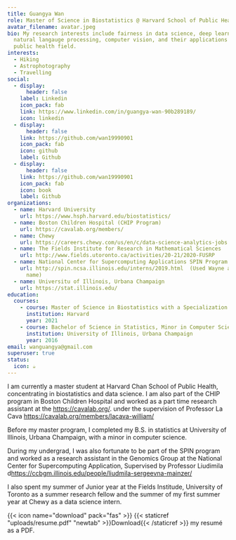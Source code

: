 ```yaml
---
title: Guangya Wan
role: Master of Science in Biostatistics @ Harvard School of Public Health
avatar_filename: avatar.jpeg
bio: My research interests include fairness in data science, deep learning,
  natural langauge processing, computer vision, and their applications in the
  public health field.
interests:
  - Hiking
  - Astrophotography
  - Travelling
social:
  - display:
      header: false
    label: Linkedin
    icon_pack: fab
    link: https://www.linkedin.com/in/guangya-wan-90b289189/
    icon: linkedin
  - display:
      header: false
    link: https://github.com/wan19990901
    icon_pack: fab
    icon: github
    label: Github
  - display:
      header: false
    link: https://github.com/wan19990901
    icon_pack: fab
    icon: book
    label: Github
organizations:
  - name: Harvard University
    url: https://www.hsph.harvard.edu/biostatistics/
  - name: Boston Children Hospital (CHIP Program)
    url: https://cavalab.org/members/
  - name: Chewy
    url: https://careers.chewy.com/us/en/c/data-science-analytics-jobs
  - name: The Fields Institute for Research in Mathematical Sciences
    url: http://www.fields.utoronto.ca/activities/20-21/2020-FUSRP
  - name: National Center for Supercomputing Applications SPIN Program
    url: http://spin.ncsa.illinois.edu/interns/2019.html  (Used Wayne as my first
      name)
  - name: Universitu of Illinois, Urbana Champaign
    url: https://stat.illinois.edu/
education:
  courses:
    - course: Master of Science in Biostatistics with a Specialization in Data Science
      institution: Harvard
      year: 2021
    - course: Bachelor of Science in Statistics, Minor in Computer Science
      institution: University of Illinois, Urbana Champaign
      year: 2016
email: wanguangya@gmail.com
superuser: true
status:
  icon: ☕️
---
```

<!--StartFragment-->

I am currently a master student at Harvard Chan School of Public Health, concentrating in biostatistics and data science.  I am also part of the CHIP program in Boston Children Hospital and worked as a part time research assistant at the <https://cavalab.org/>. under the supervision of Professor La Cava <https://cavalab.org/members/lacava-william/>

B﻿efore my master program, I completed my B.S. in statistics at University of Illinois, Urbana Champaign, with a minor in computer science. 

D﻿uring my undergrad, I was also fortunate to be part of the SPIN program and worked as a research assistant in the Genomics Group at the National Center for Supercomputing Application, Supervised by Professor Liudimila d<https://ccbgm.illinois.edu/people/liudmila-sergeevna-mainzer/>

I﻿ also spent my summer of Junior year at the Fields Institude, University of Toronto as a summer research fellow and the summer of my first summer year at Chewy as a data science intern.

<!--EndFragment-->

{{< icon name="download" pack="fas" >}} {{< staticref "uploads/resume.pdf" "newtab" >}}Download{{< /staticref >}} my resumé as a PDF.